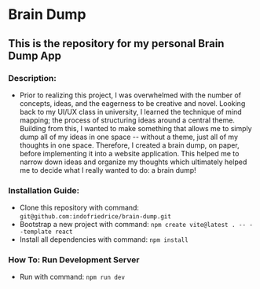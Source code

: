 # Brain Dump

## This is the repository for my personal Brain Dump App

### Description:

- Prior to realizing this project, I was overwhelmed with the number of concepts, ideas, and the eagerness to be creative and novel.
  Looking back to my UI/UX class in university, I learned the technique of mind mapping; the process of structuring ideas around a central theme.
  Building from this, I wanted to make something that allows me to simply dump all of my ideas in one space -- without a theme, just all of my thoughts in one space. Therefore, I created a brain dump, on paper, before implementing it into a website application. This helped me to narrow down ideas and
  organize my thoughts which ultimately helped me to decide what I really wanted to do: a brain dump!

### Installation Guide:

- Clone this repository with command: `git@github.com:indofriedrice/brain-dump.git`
- Bootstrap a new project with command: `npm create vite@latest . -- --template react`
- Install all dependencies with command: `npm install`

### How To: Run Development Server

- Run with command: `npm run dev`
